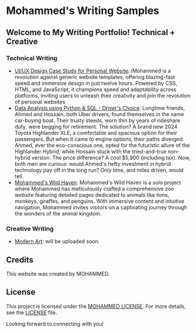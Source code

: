 # Mohammed's Writing Samples 

## Welcome to My Writing Portfolio! Technical + Creative

### Technical Writing

- [UI/UX Design Case Study for Personal Website](https://github.com/tech-moh-logy/UI-UX-Case-Studies/blob/main/Personal-Website/iMohammed%20©%20-%20UI-UX%20Design%20Case%20Study-2.pdf): iMohammed is a revolution against generic website templates, offering blazing-fast speed and immersive design in just twelve hours. Powered by CSS, HTML, and JavaScript, it champions speed and adaptability across platforms, inviting users to unleash their creativity and join the revolution of personal websites.
- [Data Analysis using Python & SQL - Driver's Choice](https://github.com/tech-moh-logy/Mohammed-Tiger-Data-Analysis/blob/main/Highlander-Data-Analysis/mohammedTiger.dataAnalysis.highlanders.pdf): Longtime friends, Ahmed and Hossain, both Uber drivers, found themselves in the same car-buying boat. Their trusty steeds, worn thin by years of rideshare duty, were begging for retirement. The solution? A brand new 2024 Toyota Highlander XLE, a comfortable and spacious option for their passengers. But when it came to engine options, their paths diverged. Ahmed, ever the eco-conscious one, opted for the futuristic allure of the Highlander Hybrid, while Hossain stuck with the tried-and-true non-hybrid version. The price difference? A cool $5,900 (including tax). Now, both men are curious: would Ahmed's hefty investment in hybrid technology pay off in the long run? Only time, and miles driven, would tell.
- [Mohammed's Wild Haven](https://github.com/tech-moh-logy/Practical-Web-Development/blob/main/assignment-one/MohammedU_ZooTechDoc.pdf): Mohammed's Wild Haven is a solo project where Mohammed has meticulously crafted a comprehensive zoo website featuring detailed pages dedicated to animals like lions, monkeys, giraffes, and penguins. With immersive content and intuitive navigation, Mohammed invites visitors on a captivating journey through the wonders of the animal kingdom.

### Creative Writing

- [Modern Art](link-to-story): will be uploaded soon.

## Credits

This website was created by MOHAMMED.

## License

This project is licensed under the [MOHAMMED LICENSE](https://github.com/tech-moh-logy/MOHAMMED-License/blob/main/README.md). For more details, see the [LICENSE](https://github.com/tech-moh-logy/MOHAMMED-License/blob/main/README.md) file.

Looking forward to connecting with you!
